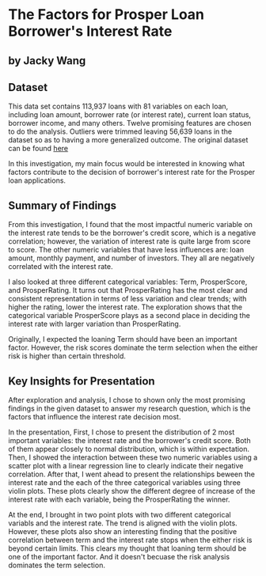 # The Factors for Prosper Loan Borrower's Interest Rate
## by Jacky Wang


## Dataset

This data set contains 113,937 loans with 81 variables on each loan, including loan amount, borrower rate (or interest rate), current loan status, borrower income, and many others. Twelve promising features are chosen to do the analysis. Outliers were trimmed leaving 56,639 loans in the dataset so as to having a more generalized outcome. The original dataset can be found [here]( https://s3.amazonaws.com/udacity-hosted-downloads/ud651/prosperLoanData.csv)

In this investigation, my main focus would be interested in knowing what factors contribute to the decision of borrower's interest rate for the Prosper loan applications.

## Summary of Findings

From this investigation, I found that the most impactful numeric variable on the interest rate tends to be the borrower's credit score, which is a negative correlation; however, the variation of interest rate is quite large from score to score. The other numeric variables that have less influences are: loan amount, monthly payment, and number of investors. They all are negatively correlated with the interest rate. 

I also looked at three different categorical variables: Term, ProsperScore, and ProsperRating. It turns out that ProsperRating has the most clear and consistent representation in terms of less variation and clear trends; with higher the rating, lower the interest rate. The exploration shows that the categorical variable ProsperScore plays as a second place in deciding the interest rate with larger variation than ProsperRating.

Originally, I expected the loaning Term should have been an important factor. However, the risk scores dominate the term selection when the either risk is higher than certain threshold.


## Key Insights for Presentation

After exploration and analysis, I chose to shown only the most promising findings in the given dataset to answer my research question, which is the factors that influence the interest rate decision most. 

In the presentation, First, I chose to present the distribution of 2 most important variables: the interest rate and the borrower's credit score. Both of them appear closely to normal distribution, which is within expectation. Then, I showed the interaction between these two numeric variables using a scatter plot with a linear regression line to clearly indicate their negative correlation. After that, I went ahead to present the relationships beween the interest rate and the each of the three categorical variables using three violin plots. These plots clearly show the different degree of increase of the interest rate with each variable, being the ProsperRating the winner.

At the end, I brought in two point plots with two different categorical variabls and the interest rate. The trend is aligned with the violin plots. However, these plots also show an interesting finding that the positive correlation between term and the interest rate stops when the either risk is beyond certain limits. This clears my thought that loaning term should be one of the important factor. And it doesn't becuase the risk analysis dominates the term selection.